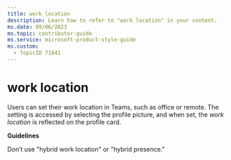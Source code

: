 ```yaml
---
title: work location
description: Learn how to refer to "work location" in your content.
ms.date: 09/06/2023
ms.topic: contributor-guide
ms.service: microsoft-product-style-guide
ms.custom:
  - TopicID 71841
---
```



# work location

Users can set their work location in Teams, such as office or remote. The setting is accessed by selecting the profile picture, and when set, the *work location* is reflected on the profile card.

**Guidelines**

Don’t use "hybrid work location" or "hybrid presence." 

